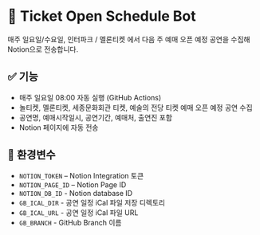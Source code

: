 # 🎫 Ticket Open Schedule Bot

매주 일요일/수요일, 인터파크 / 멜론티켓 에서 다음 주 예매 오픈 예정 공연을 수집해 Notion으로 전송합니다.

## ✅ 기능
- 매주 일요일 08:00 자동 실행 (GitHub Actions)
- 놀티켓, 멜론티켓, 세종문화회관 티켓, 예술의 전당 티켓 예매 오픈 예정 공연 수집
- 공연명, 예매시작일시, 공연기간, 예매처, 출연진 포함
- Notion 페이지에 자동 전송

## 🔐 환경변수
- `NOTION_TOKEN` – Notion Integration 토큰
- `NOTION_PAGE_ID` – Notion Page ID
- `NOTION_DB_ID` - Notion database ID
- `GB_ICAL_DIR` - 공연 일정 iCal 파일 저장 디렉토리
- `GB_ICAL_URL` - 공연 일정 iCal 파일 URL
- `GB_BRANCH` - GitHub Branch 이름
